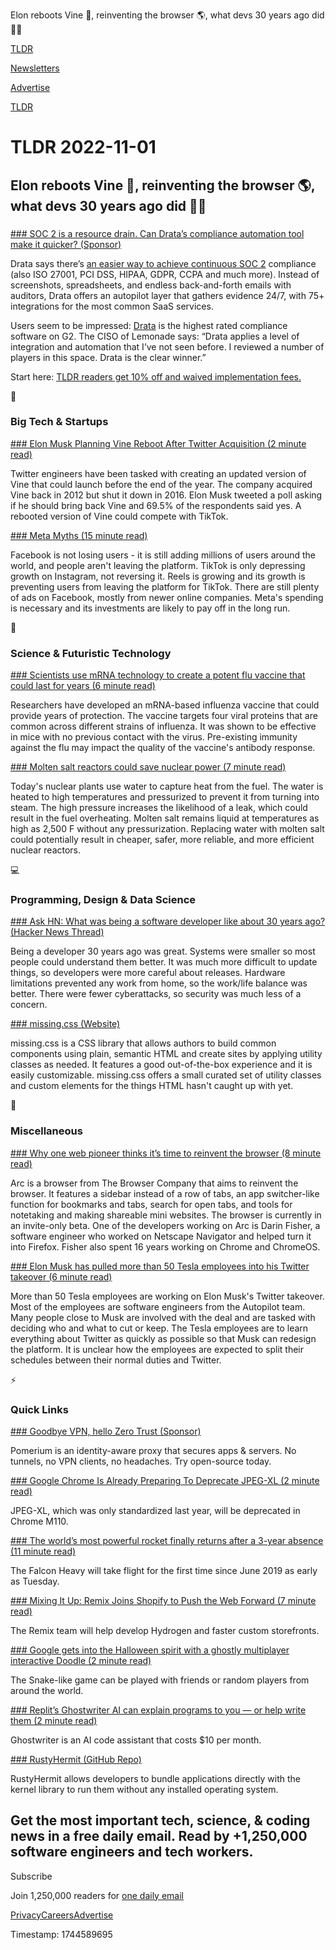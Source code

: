 Elon reboots Vine 📱, reinventing the browser 🌎, what devs 30 years ago did 👨‍💻

[TLDR](/)

[Newsletters](/newsletters)

[Advertise](https://advertise.tldr.tech/)

[TLDR](/)

# TLDR 2022-11-01

## Elon reboots Vine 📱, reinventing the browser 🌎, what devs 30 years ago did 👨‍💻

### 

[### SOC 2 is a resource drain. Can&nbsp;Drata’s compliance automation tool make it quicker? (Sponsor)](https://drata.com/partner/tldr?utm_source=tldr&amp;utm_medium=newsletter&amp;utm_campaign=brand_tldr_all_ros&amp;utm_content=request_a_demo&amp;utm_term=text)

Drata says there’s [an easier way to achieve continuous SOC 2](https://drata.com/partner/tldr?utm_source=tldr&utm_medium=newsletter&utm_campaign=brand_tldr_all_ros&utm_content=request_a_demo&utm_term=text) compliance (also ISO 27001, PCI DSS, HIPAA, GDPR, CCPA and much more). Instead of screenshots, spreadsheets, and endless back-and-forth emails with auditors, Drata offers an autopilot layer that gathers evidence 24/7, with 75+ integrations for the most common SaaS services.

Users seem to be impressed: [Drata](https://drata.com/partner/tldr?utm_source=tldr&utm_medium=newsletter&utm_campaign=brand_tldr_all_ros&utm_content=request_a_demo&utm_term=text) is the highest rated compliance software on G2. The CISO of Lemonade says: “Drata applies a level of integration and automation that I’ve not seen before. I reviewed a number of players in this space. Drata is the clear winner.”

Start here: [TLDR readers get 10% off and waived implementation fees.](https://drata.com/partner/tldr?utm_source=tldr&utm_medium=newsletter&utm_campaign=brand_tldr_all_ros&utm_content=request_a_demo&utm_term=text)

📱

### Big Tech & Startups

[### Elon Musk Planning Vine Reboot After Twitter Acquisition (2 minute read)](https://www.macrumors.com/2022/10/31/elon-musk-twitter-vine-reboot/?utm_source=tldrnewsletter)

Twitter engineers have been tasked with creating an updated version of Vine that could launch before the end of the year. The company acquired Vine back in 2012 but shut it down in 2016. Elon Musk tweeted a poll asking if he should bring back Vine and 69.5% of the respondents said yes. A rebooted version of Vine could compete with TikTok.

[### Meta Myths (15 minute read)](https://stratechery.com/2022/meta-myths/?utm_source=tldrnewsletter)

Facebook is not losing users - it is still adding millions of users around the world, and people aren't leaving the platform. TikTok is only depressing growth on Instagram, not reversing it. Reels is growing and its growth is preventing users from leaving the platform for TikTok. There are still plenty of ads on Facebook, mostly from newer online companies. Meta's spending is necessary and its investments are likely to pay off in the long run.

🚀

### Science & Futuristic Technology

[### Scientists use mRNA technology to create a potent flu vaccine that could last for years (6 minute read)](https://www.inverse.com/mind-body/new-mrna-vaccine-universal-flu-shot?utm_source=tldrnewsletter)

Researchers have developed an mRNA-based influenza vaccine that could provide years of protection. The vaccine targets four viral proteins that are common across different strains of influenza. It was shown to be effective in mice with no previous contact with the virus. Pre-existing immunity against the flu may impact the quality of the vaccine's antibody response.

[### Molten salt reactors could save nuclear power (7 minute read)](https://www.freethink.com/environment/molten-salt-reactor-52913?utm_source=tldrnewsletter)

Today's nuclear plants use water to capture heat from the fuel. The water is heated to high temperatures and pressurized to prevent it from turning into steam. The high pressure increases the likelihood of a leak, which could result in the fuel overheating. Molten salt remains liquid at temperatures as high as 2,500 F without any pressurization. Replacing water with molten salt could potentially result in cheaper, safer, more reliable, and more efficient nuclear reactors.

💻

### Programming, Design & Data Science

[### Ask HN: What was being a software developer like about 30 years ago? (Hacker News Thread)](https://news.ycombinator.com/item?id=33403174)

Being a developer 30 years ago was great. Systems were smaller so most people could understand them better. It was much more difficult to update things, so developers were more careful about releases. Hardware limitations prevented any work from home, so the work/life balance was better. There were fewer cyberattacks, so security was much less of a concern.

[### missing.css (Website)](https://missing.style/?utm_source=tldrnewsletter)

missing.css is a CSS library that allows authors to build common components using plain, semantic HTML and create sites by applying utility classes as needed. It features a good out-of-the-box experience and it is easily customizable. missing.css offers a small curated set of utility classes and custom elements for the things HTML hasn't caught up with yet.

🎁

### Miscellaneous

[### Why one web pioneer thinks it’s time to reinvent the browser (8 minute read)](https://www.theverge.com/2022/10/31/23428862/arc-browser-web-company-darin-fisher?utm_source=tldrnewsletter)

Arc is a browser from The Browser Company that aims to reinvent the browser. It features a sidebar instead of a row of tabs, an app switcher-like function for bookmarks and tabs, search for open tabs, and tools for notetaking and making shareable mini websites. The browser is currently in an invite-only beta. One of the developers working on Arc is Darin Fisher, a software engineer who worked on Netscape Navigator and helped turn it into Firefox. Fisher also spent 16 years working on Chrome and ChromeOS.

[### Elon Musk has pulled more than 50 Tesla employees into his Twitter takeover (6 minute read)](https://www.cnbc.com/2022/10/31/elon-musk-has-pulled-more-than-50-tesla-engineers-into-twitter.html?utm_source=tldrnewsletter)

More than 50 Tesla employees are working on Elon Musk's Twitter takeover. Most of the employees are software engineers from the Autopilot team. Many people close to Musk are involved with the deal and are tasked with deciding who and what to cut or keep. The Tesla employees are to learn everything about Twitter as quickly as possible so that Musk can redesign the platform. It is unclear how the employees are expected to split their schedules between their normal duties and Twitter.

⚡

### Quick Links

[### Goodbye VPN, hello Zero Trust (Sponsor)](https://www.pomerium.com/?utm_source=tldrnewsletter&amp;utm_medium=email&amp;utm_campaign=tldr)

Pomerium is an identity-aware proxy that secures apps & servers. No tunnels, no VPN clients, no headaches. Try open-source today.

[### Google Chrome Is Already Preparing To Deprecate JPEG-XL (2 minute read)](https://www.phoronix.com/news/Chrome-Deprecating-JPEG-XL?utm_source=tldrnewsletter)

JPEG-XL, which was only standardized last year, will be deprecated in Chrome M110.

[### The world’s most powerful rocket finally returns after a 3-year absence (11 minute read)](https://arstechnica.com/science/2022/10/the-worlds-most-powerful-rocket-finally-returns-after-a-3-year-absence/?utm_source=tldrnewsletter)

The Falcon Heavy will take flight for the first time since June 2019 as early as Tuesday.

[### Mixing It Up: Remix Joins Shopify to Push the Web Forward (7 minute read)](https://shopify.engineering/remix-joins-shopify?utm_source=tldrnewsletter)

The Remix team will help develop Hydrogen and faster custom storefronts.

[### Google gets into the Halloween spirit with a ghostly multiplayer interactive Doodle (2 minute read)](https://techcrunch.com/2022/10/31/google-halloween-ghostly-multiplayer-interactive-doodle/?utm_source=tldrnewsletter)

The Snake-like game can be played with friends or random players from around the world.

[### Replit’s Ghostwriter AI can explain programs to you — or help write them (2 minute read)](https://arstechnica.com/information-technology/2022/10/replits-ghostwriter-ai-can-explain-programs-to-you-or-help-write-them/?utm_source=tldrnewsletter)

Ghostwriter is an AI code assistant that costs $10 per month.

[### RustyHermit (GitHub Repo)](https://github.com/hermitcore/rusty-hermit?utm_source=tldrnewsletter)

RustyHermit allows developers to bundle applications directly with the kernel library to run them without any installed operating system.

## Get the most important tech, science, & coding news in a free daily email. Read by +1,250,000 software engineers and tech workers.

Subscribe

Join 1,250,000 readers for [one daily email](/api/latest/tech)

[Privacy](/privacy)[Careers](https://jobs.ashbyhq.com/tldr.tech)[Advertise](/tech/advertise)

Timestamp: 1744589695